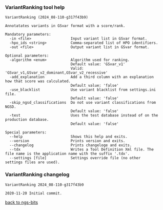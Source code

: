 ### VariantRanking tool help
	VariantRanking (2024_08-110-g317f43b9)
	
	Annotatates variants in GSvar format with a score/rank.
	
	Mandatory parameters:
	  -in <file>                  Input variant list in GSvar format.
	  -hpo_ids <string>           Comma-separated list of HPO identifiers.
	  -out <file>                 Output variant list in GSvar format.
	
	Optional parameters:
	  -algorithm <enum>           Algorithm used for ranking.
	                              Default value: 'GSvar_v1'
	                              Valid: 'GSvar_v1,GSvar_v2_dominant,GSvar_v2_recessive'
	  -add_explanation            Add a third column with an explanation how that score was calculated.
	                              Default value: 'false'
	  -use_blacklist              Use variant blacklist from settings.ini file.
	                              Default value: 'false'
	  -skip_ngsd_classifications  Do not use variant classifications from NGSD.
	                              Default value: 'false'
	  -test                       Uses the test database instead of on the production database.
	                              Default value: 'false'
	
	Special parameters:
	  --help                      Shows this help and exits.
	  --version                   Prints version and exits.
	  --changelog                 Prints changeloge and exits.
	  --tdx                       Writes a Tool Definition Xml file. The file name is the application name with the suffix '.tdx'.
	  --settings [file]           Settings override file (no other settings files are used).
	
### VariantRanking changelog
	VariantRanking 2024_08-110-g317f43b9
	
	2020-11-20 Initial commit.
[back to ngs-bits](https://github.com/imgag/ngs-bits)
